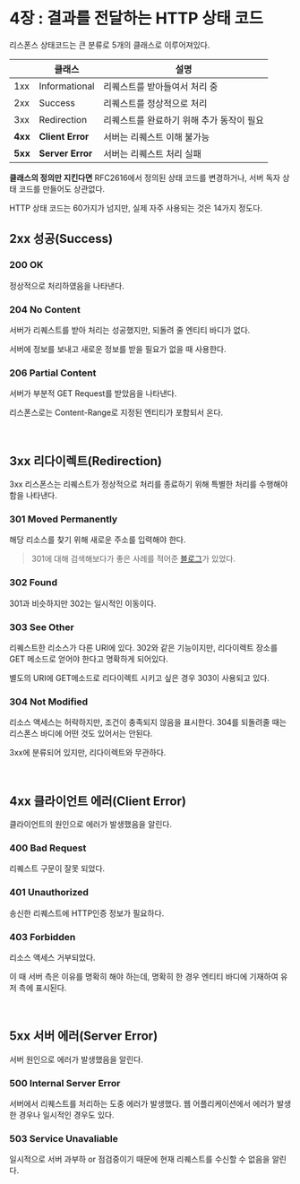 # 4장 : 결과를 전달하는 HTTP 상태 코드

리스폰스 상태코드는 큰 분류로 5개의 클래스로 이루어져있다.

|         | 클래스           | 설명                                      |
| ------- | ---------------- | ----------------------------------------- |
| 1xx     | Informational    | 리퀘스트를 받아들여서 처리 중             |
| 2xx     | Success          | 리퀘스트를 정상적으로 처리                |
| 3xx     | Redirection      | 리퀘스트를 완료하기 위해 추가 동작이 필요 |
| **4xx** | **Client Error** | 서버는 리퀘스트 이해 불가능               |
| **5xx** | **Server Error** | 서버는 리퀘스트 처리 실패                 |

**클래스의 정의만 지킨다면** RFC2616에서 정의된 상태 코드를 변경하거나, 서버 독자 상태 코드를 만들어도 상관없다.

HTTP 상태 코드는 60가지가 넘지만, 실제 자주 사용되는 것은 14가지 정도다.



## 2xx 성공(Success)

### 200 OK

정상적으로 처리하였음을 나타낸다.

### 204 No Content

서버가 리퀘스트를 받아 처리는 성공했지만, 되돌려 줄 엔티티 바디가 없다.

서버에 정보를 보내고 새로운 정보를 받을 필요가 없을 때 사용한다.

### 206 Partial Content

서버가 부분적 GET Request를 받았음을 나타낸다.

리스폰스로는 Content-Range로 지정된 엔티티가 포함되서 온다.

<br />

## 3xx 리다이렉트(Redirection)

3xx 리스폰스는 리퀘스트가 정상적으로 처리를 종료하기 위해 특별한 처리를 수행해야 함을 나타낸다.

### 301 Moved Permanently

해당 리소스를 찾기 위해 새로운 주소를 입력해야 한다.

> 301에 대해 검색해보다가 좋은 사례를 적어준 [블로그](https://j1mmyson.github.io/posts/301redirect/)가 있었다.

### 302 Found

301과 비슷하지만 302는 일시적인 이동이다.

### 303 See Other

리퀘스트한 리소스가 다른 URI에 있다. 302와 같은 기능이지만, 리다이렉트 장소를 GET 메소드로 얻어야 한다고 명확하게 되어있다.

별도의 URI에 GET메소드로 리다이렉트 시키고 싶은 경우 303이 사용되고 있다.

### 304 Not Modified

리소스 액세스는 허락하지만, 조건이 충족되지 않음을 표시한다. 304를 되돌려줄 때는 리스폰스 바디에 어떤 것도 있어서는 안된다.

3xx에 분류되어 있지만, 리다이렉트와 무관하다.

<br />

## 4xx 클라이언트 에러(Client Error)

클라이언트의 원인으로 에러가 발생했음을 알린다.

### 400 Bad Request

리퀘스트 구문이 잘못 되었다. 

### 401 Unauthorized

송신한 리퀘스트에 HTTP인증 정보가 필요하다.

### 403 Forbidden

리소스 액세스 거부되었다.

이 때 서버 측은 이유를 명확히 해야 하는데, 명확히 한 경우 엔티티 바디에 기재하여 유저 측에 표시된다.

<br />

## 5xx 서버 에러(Server Error)

서버 원인으로 에러가 발생했음을 알린다.

### 500 Internal Server Error

서버에서 리퀘스트를 처리하는 도중 에러가 발생했다. 웹 어플리케이션에서 에러가 발생한 경우나 일시적인 경우도 있다.

### 503 Service Unavaliable

일시적으로 서버 과부하 or 점검중이기 때문에 현재 리퀘스트를 수신할 수 없음을 알린다.



